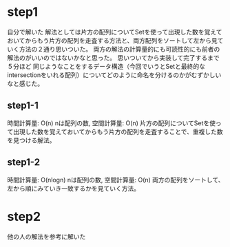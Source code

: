 # step1
自分で解いた
解法としては片方の配列についてSetを使って出現した数を覚えておいてからもう片方の配列を走査する方法と、両方配列をソートして左から見ていく方法の２通り思いついた。
両方の解法の計算量的にも可読性的にも前者の解法のがいいのではないかなと思った。
思いついてから実装して完了するまで５分ほど
同じようなことをするデータ構造（今回でいうとSetと最終的なintersectionをいれる配列）についてどのように命名を分けるのかがむずかしいなと感じた。

## step1-1
時間計算量: O(n) nは配列の数, 空間計算量: O(n)
片方の配列についてSetを使って出現した数を覚えておいてからもう片方の配列を走査することで、重複した数を見つける解法。

## step1-2
時間計算量: O(nlogn) nは配列の数, 空間計算量: O(n)
両方の配列をソートして、左から順にみていき一致するかを見ていく方法。

# step2
他の人の解法を参考に解いた
